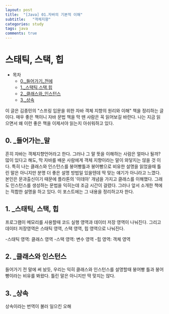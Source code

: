 ```yaml
---
layout: post
title:  "[Java] 01.자바의 기본적 이해"
subtitle:   "객체지향"
categories: study
tags: java
comments: true
---
```


# 스태틱, 스택, 힙

- 목차
    - [0._들어가기_전에](#0._도입)
    - [1._스택틱,스택,힙](#1._스태틱,스택,힙)
    - [2._클래스와_인스턴스](#2._클래스와_인스턴스)
    - [3._상속](#3._상속)
    

이 글은 김종민의 "스프링 입문을 위한 자바 객체 지향의 원리와 이해" 책을 정리하는 글이다.
매우 좋은 책이니 자바 문법 책을 막 뗀 사람은 꼭 읽어보길 바란다.
나는 지금 읽으면서 왜 이런 좋은 책을 이제서야 읽는지 아쉬워하고 있다.

## 0. _들어가는_말

흔히 자바는 객체지향언어라고 한다. 그러나 그 말 뜻을 이해하는 사람은 얼마나 될까?
많이 있다고 해도, 막 자바를 배운 사람에게 객체 지향이라는 말이 와닿지는 않을 것 이다.
특히 나는 클래스와 인스턴스를 붕어빵틀과 붕어빵으로 비유한 설명을 읽었을때
틀린 말은 아니지만 분명 더 좋은 설명 방법일 있을텐데 딱 맞는 얘기가 아니라고 느꼈다.
본인은 문과출신이기 때문에 플라톤의 '이데아' 개념을 가지고 클래스를 이해했다.
그래도 인스턴스를 생성하는 문법을 익히는데 조금 시간이 걸렸다.
그러나 앞서 소개한 책에는 적합한 설명을 하고 있다. 이 포스트에는 그 내용을 정리하고자 한다.

## 1. _스태틱, 스택, 힙

프로그램이 메모리를 사용할때 코드 실행 영역과 데이터 저장 영역이 나눠진다.
그리고 데이터 저장영역은 스태틱 영역, 스택 영역, 힙 영역으로 나눠진다.

-스태틱 영역: 클래스 영역
-스택 영역: 변수 영역
-힙 영역: 객체 영역

## 2. _클래스와 인스턴스

들어가기 전 말에 써 놨듯, 우리는 익히 클래스와 인스턴스를 설명할때 붕어빵 틀과 붕어빵이라는 비유를 봐왔다.
틀린 말은 아니지만 딱 맞지는 않다.

## 3. _상속

상속이라는 번역이 불러 일으킨 오해